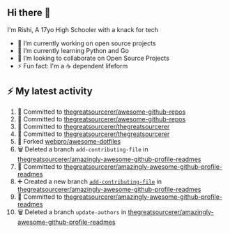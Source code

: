 ## Hi there 👋

I'm Rishi, A 17yo High Schooler with a knack for tech

- 🔭 I’m currently working on open source projects
- 🌱 I’m currently learning Python and Go
- 👯 I’m looking to collaborate on Open Source Projects
- ⚡ Fun fact: I'm a ☕ dependent lifeform


## :zap: My latest activity

<!--START_SECTION:activity-->
1. 📝 Committed to [thegreatsourcerer/awesome-github-repos](https://github.com/thegreatsourcerer/awesome-github-repos/commit/16212432448bcc2486545b257a49c574258b1c8b)
2. 📝 Committed to [thegreatsourcerer/awesome-github-repos](https://github.com/thegreatsourcerer/awesome-github-repos/commit/56db3ba6008e8a9ecaeacd15efdfd72d0f064a32)
3. 📝 Committed to [thegreatsourcerer/thegreatsourcerer](https://github.com/thegreatsourcerer/thegreatsourcerer/commit/2654191a94966c13d6ecb74517506c138ef243f0)
4. 📝 Committed to [thegreatsourcerer/thegreatsourcerer](https://github.com/thegreatsourcerer/thegreatsourcerer/commit/d808c7142f132d55b13a6a81b494a94d41226c89)
5. 🍴 Forked [webpro/awesome-dotfiles](https://github.com/webpro/awesome-dotfiles)
6. 🗑️ Deleted a branch `add-contributing-file` in [thegreatsourcerer/amazingly-awesome-github-profile-readmes](https://github.com/thegreatsourcerer/amazingly-awesome-github-profile-readmes)
7. 📝 Committed to [thegreatsourcerer/amazingly-awesome-github-profile-readmes](https://github.com/thegreatsourcerer/amazingly-awesome-github-profile-readmes/commit/8d4187ce1a44d13c6211c14ac40417627a55b1e6)
8. ➕ Created a new branch [`add-contributing-file`](https://github.com/thegreatsourcerer/amazingly-awesome-github-profile-readmes/tree/add-contributing-file) in [thegreatsourcerer/amazingly-awesome-github-profile-readmes](https://github.com/thegreatsourcerer/amazingly-awesome-github-profile-readmes)
9. 📝 Committed to [thegreatsourcerer/amazingly-awesome-github-profile-readmes](https://github.com/thegreatsourcerer/amazingly-awesome-github-profile-readmes/commit/b9da5212ead9b52316b90738aab2dd9fe6a5f8aa)
10. 🗑️ Deleted a branch `update-authors` in [thegreatsourcerer/amazingly-awesome-github-profile-readmes](https://github.com/thegreatsourcerer/amazingly-awesome-github-profile-readmes)
<!--END_SECTION:activity-->


